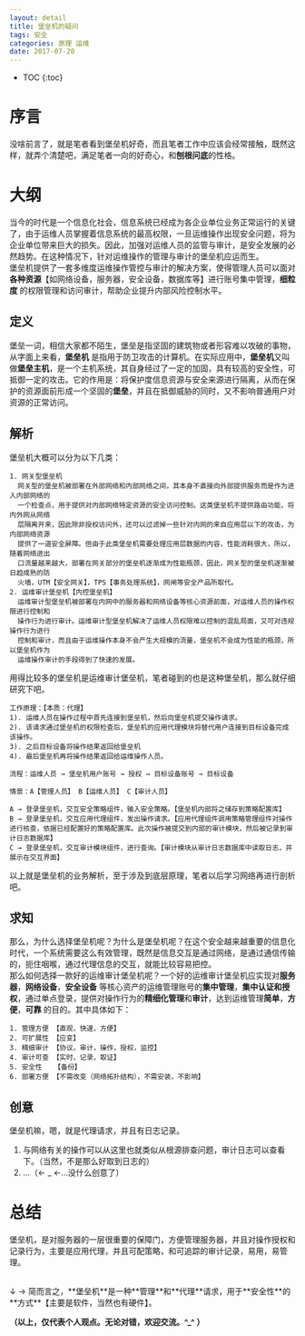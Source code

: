 ```yaml
---
layout: detail
title: 堡垒机的疑问
tags: 安全
categories: 原理 运维
date: 2017-07-20
---
```


* TOC
{:toc}

# 序言
没啥前言了，就是笔者看到堡垒机好奇，而且笔者工作中应该会经常接触，既然这样，就弄个清楚吧，满足笔者一向的好奇心，和**刨根问底**的性格。

# 大纲
当今的时代是一个信息化社会，信息系统已经成为各企业单位业务正常运行的关键了，由于运维人员掌握着信息系统的最高权限，一旦运维操作出现安全问题，将为企业单位带来巨大的损失。因此，加强对运维人员的监管与审计，是安全发展的必然趋势。在这种情况下，针对运维操作的管理与审计的堡垒机应运而生。<br />
堡垒机提供了一套多维度运维操作管控与审计的解决方案，使得管理人员可以面对**各种资源**【如网络设备，服务器，安全设备，数据库等】进行账号集中管理，**细粒度** 的权限管理和访问审计，帮助企业提升内部风险控制水平。

## 定义
堡垒一词，相信大家都不陌生，堡垒是指坚固的建筑物或者形容难以攻破的事物，从字面上来看，**堡垒机** 是指用于防卫攻击的计算机。在实际应用中，**堡垒机**又叫做**堡垒主机**，是一个主机系统，其自身经过了一定的加固，具有较高的安全性，可抵御一定的攻击。它的作用是：将保护度信息资源与安全来源进行隔离，从而在保护的资源面前形成一个坚固的**堡垒**，并且在抵御威胁的同时，又不影响普通用户对资源的正常访问。

## 解析
堡垒机大概可以分为以下几类：<br />
~~~
1. 网关型堡垒机
  网关型的堡垒机被部署在外部网络和内部网络之间，其本身不直接向外部提供服务而是作为进入内部网络的
  一个检查点，用于提供对内部网络特定资源的安全访问控制。这类堡垒机不提供路由功能，将内外网从网络
  层隔离开来，因此除非授权访问外，还可以过滤掉一些针对内网的来自应用层以下的攻击，为内部网络资源
  提供了一道安全屏障。但由于此类堡垒机需要处理应用层数据的内容，性能消耗很大，所以，随着网络进出
  口流量越来越大，部署在网关部分的堡垒机逐渐成为性能瓶颈，因此，网关型的堡垒机逐渐被日趋成熟的防
  火墙，UTM【安全网关】，TPS【事务处理系统】，网闸等安全产品所取代。
2. 运维审计堡垒机【内控堡垒机】
  运维审计型堡垒机被部署在内网中的服务器和网络设备等核心资源前面，对运维人员的操作权限进行控制和
  操作行为进行审计。运维审计型堡垒机解决了运维人员权限难以控制的混乱局面，又可对违规操作行为进行
  控制和审计，而且由于运维操作本身不会产生大规模的流量，堡垒机不会成为性能的瓶颈，所以堡垒机作为
  运维操作审计的手段得到了快速的发展。
~~~

用得比较多的堡垒机是运维审计堡垒机，笔者碰到的也是这种堡垒机，那么就仔细研究下吧。<br />

~~~
工作原理：【本质：代理】
1). 运维人员在操作过程中首先连接到堡垒机，然后向堡垒机提交操作请求。
2). 该请求通过堡垒机的权限检查后，堡垒机的应用代理模块将替代用户连接到目标设备完成该操作。
3). 之后目标设备将操作结果返回给堡垒机
4). 最后堡垒机再将操作结果返回给运维操作人员。

流程：运维人员 → 堡垒机用户账号 → 授权 → 目标设备账号 → 目标设备

情景：A【管理人员】 B【运维人员】 C【审计人员】

A → 登录堡垒机，交互安全策略组件，输入安全策略。【堡垒机内部将之储存到策略配置库】
B → 登录堡垒机，交互应用代理组件，发出操作请求。【应用代理组件调用策略管理组件对操作进行核查，依据已经配置好的策略配置库。此次操作被提交到内部的审计模块，然后被记录到审计日志数据库】
C → 登录堡垒机，交互审计模块组件，进行查询。【审计模块从审计日志数据库中读取日志，并展示在交互界面】
~~~
以上就是堡垒机的业务解析，至于涉及到底层原理，笔者以后学习网络再进行剖析吧。

## 求知
那么，为什么选择堡垒机呢？为什么是堡垒机呢？在这个安全越来越重要的信息化时代，一个系统需要这么有效管理，既然是信息交互是通过网络，是通过通信传输的，扼住咽喉，通过代理信息的交互，就能比较容易把控。<br />
那么如何选择一款好的运维审计堡垒机呢？一个好的运维审计堡垒机应实现对**服务器**，**网络设备**，**安全设备** 等核心资产的运维管理账号的**集中管理**，**集中认证和授权**，通过单点登录，提供对操作行为的**精细化管理**和**审计**，达到运维管理**简单**，**方便**，**可靠** 的目的。其中具体如下：
~~~
1. 管理方便 【直观，快速，方便】
2. 可扩展性 【应变】
3. 精细审计 【协议，审计，操作，授权，监控】
4. 审计可查 【实时，记录，取证】
5. 安全性   【备份】
6. 部署方便 【不需改变（网络拓扑结构），不需安装，不影响】
~~~

## 创意
堡垒机嘛，嗯，就是代理请求，并且有日志记录。<br />
1. 与网络有关的操作可以从这里也就类似从根源排查问题，审计日志可以查看下。（当然，不是那么好取到日志的）
2. ...（← _ ←...没什么创意了）

# 总结
堡垒机，是对服务器的一层很重要的保障门，方便管理服务器，并且对操作授权和记录行为，主要是应用代理，并且可配策略，和可追踪的审计记录，易用，易管理。

<br />
↓
→ 简而言之，**堡垒机**是一种**管理**和**代理**请求，用于**安全性**的**方式**【主要是软件，当然也有硬件】。


**（以上，仅代表个人观点。无论对错，欢迎交流。^_^ ）**
